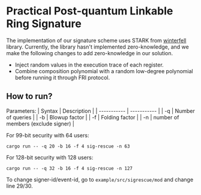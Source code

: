 # Practical Post-quantum Linkable Ring Signature

The implementation of our signature scheme uses STARK from [winterfell](https://github.com/facebook/winterfell) library. Currently, the library hasn't implemented zero-knowledge, and we make the following changes to add zero-knowledge in our solution.
- Inject random values in the execution trace of each register.
- Combine composition polynomial with a random low-degree polynomial before running it through FRI protocol.

## How to run?
Parameters:
| Syntax      | Description |
| ----------- | ----------- |
| -q      | Number of queries       |
| -b   | Blowup factor        |
| -f   | Folding factor        |
| -n   | number of members (exclude signer)        |

For 99-bit security with 64 users:
```
cargo run -- -q 20 -b 16 -f 4 sig-rescue -n 63
```
For 128-bit security with 128 users:
```
cargo run -- -q 32 -b 16 -f 4 sig-rescue -n 127
```

To change signer-id/event-id, go to `example/src/sigrescue/mod` and change line 29/30.